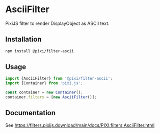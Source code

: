 # AsciiFilter

PixiJS filter to render DisplayObject as ASCII text.

## Installation

```bash
npm install @pixi/filter-ascii
```

## Usage

```js
import {AsciiFilter} from '@pixi/filter-ascii';
import {Container} from 'pixi.js';

const container = new Container();
container.filters = [new AsciiFilter()];
```

## Documentation

See https://filters.pixijs.download/main/docs/PIXI.filters.AsciiFilter.html